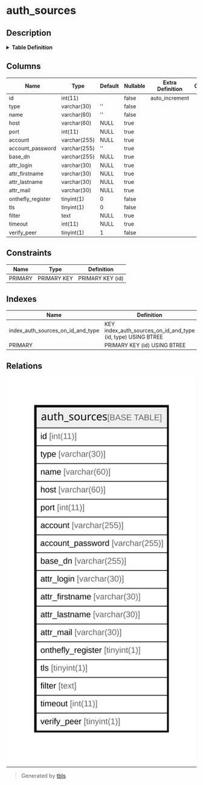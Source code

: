 # auth_sources

## Description

<details>
<summary><strong>Table Definition</strong></summary>

```sql
CREATE TABLE `auth_sources` (
  `id` int(11) NOT NULL AUTO_INCREMENT,
  `type` varchar(30) NOT NULL DEFAULT '',
  `name` varchar(60) NOT NULL DEFAULT '',
  `host` varchar(60) DEFAULT NULL,
  `port` int(11) DEFAULT NULL,
  `account` varchar(255) DEFAULT NULL,
  `account_password` varchar(255) DEFAULT '',
  `base_dn` varchar(255) DEFAULT NULL,
  `attr_login` varchar(30) DEFAULT NULL,
  `attr_firstname` varchar(30) DEFAULT NULL,
  `attr_lastname` varchar(30) DEFAULT NULL,
  `attr_mail` varchar(30) DEFAULT NULL,
  `onthefly_register` tinyint(1) NOT NULL DEFAULT 0,
  `tls` tinyint(1) NOT NULL DEFAULT 0,
  `filter` text DEFAULT NULL,
  `timeout` int(11) DEFAULT NULL,
  `verify_peer` tinyint(1) NOT NULL DEFAULT 1,
  PRIMARY KEY (`id`),
  KEY `index_auth_sources_on_id_and_type` (`id`,`type`)
) ENGINE=InnoDB DEFAULT CHARSET=utf8mb4 COLLATE=utf8mb4_general_ci
```

</details>

## Columns

| Name | Type | Default | Nullable | Extra Definition | Children | Parents | Comment |
| ---- | ---- | ------- | -------- | ---------------- | -------- | ------- | ------- |
| id | int(11) |  | false | auto_increment |  |  |  |
| type | varchar(30) | '' | false |  |  |  |  |
| name | varchar(60) | '' | false |  |  |  |  |
| host | varchar(60) | NULL | true |  |  |  |  |
| port | int(11) | NULL | true |  |  |  |  |
| account | varchar(255) | NULL | true |  |  |  |  |
| account_password | varchar(255) | '' | true |  |  |  |  |
| base_dn | varchar(255) | NULL | true |  |  |  |  |
| attr_login | varchar(30) | NULL | true |  |  |  |  |
| attr_firstname | varchar(30) | NULL | true |  |  |  |  |
| attr_lastname | varchar(30) | NULL | true |  |  |  |  |
| attr_mail | varchar(30) | NULL | true |  |  |  |  |
| onthefly_register | tinyint(1) | 0 | false |  |  |  |  |
| tls | tinyint(1) | 0 | false |  |  |  |  |
| filter | text | NULL | true |  |  |  |  |
| timeout | int(11) | NULL | true |  |  |  |  |
| verify_peer | tinyint(1) | 1 | false |  |  |  |  |

## Constraints

| Name | Type | Definition |
| ---- | ---- | ---------- |
| PRIMARY | PRIMARY KEY | PRIMARY KEY (id) |

## Indexes

| Name | Definition |
| ---- | ---------- |
| index_auth_sources_on_id_and_type | KEY index_auth_sources_on_id_and_type (id, type) USING BTREE |
| PRIMARY | PRIMARY KEY (id) USING BTREE |

## Relations

![er](auth_sources.svg)

---

> Generated by [tbls](https://github.com/k1LoW/tbls)
